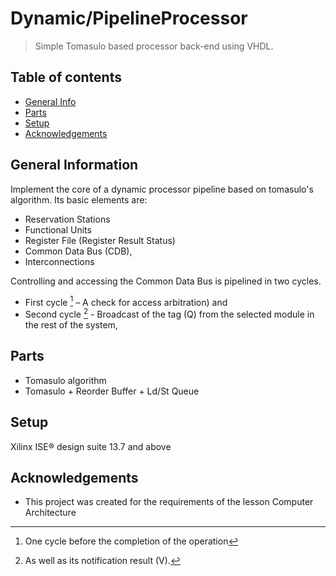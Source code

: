 # Dynamic/PipelineProcessor
>   Simple Tomasulo based processor back-end using VHDL.



## Table of contents
* [General Info](#general-information)
* [Parts](#parts)
* [Setup](#setup)
* [Acknowledgements](#acknowledgements)


## General Information
Implement the core of a dynamic processor pipeline based on tomasulo's algorithm.
Its basic elements are: 

* Reservation Stations 
* Functional Units 
* Register File (Register Result Status)
* Common Data Bus (CDB), 
* Interconnections

Controlling and accessing the Common Data Bus is pipelined in two cycles. 
* First cycle [^1]  – A check for access arbitration) and 
* Second cycle [^2] -  Broadcast of the tag (Q) from
the selected module in the rest of the system, 

## Parts
* Tomasulo algorithm
* Tomasulo + Reorder Buffer + Ld/St Queue

## Setup
Xilinx ISE® design suite 13.7 and above

## Acknowledgements
* This project was created for the requirements of the lesson Computer Architecture

[^1]: One cycle before the completion of the operation
[^2]: As well as its notification result (V).
